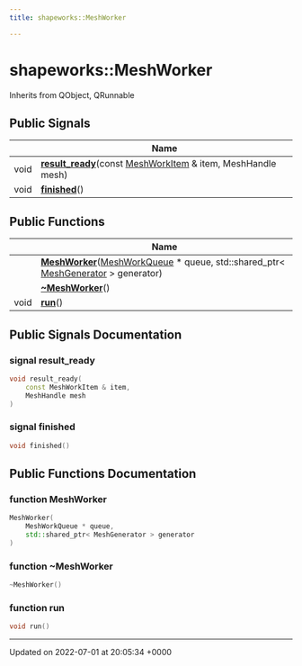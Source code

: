 ```yaml
---
title: shapeworks::MeshWorker

---
```


# shapeworks::MeshWorker





Inherits from QObject, QRunnable

## Public Signals

|                | Name           |
| -------------- | -------------- |
| void | **[result_ready](../Classes/classshapeworks_1_1MeshWorker.md#signal-result-ready)**(const [MeshWorkItem](../Classes/classshapeworks_1_1MeshWorkItem.md) & item, MeshHandle mesh) |
| void | **[finished](../Classes/classshapeworks_1_1MeshWorker.md#signal-finished)**() |

## Public Functions

|                | Name           |
| -------------- | -------------- |
| | **[MeshWorker](../Classes/classshapeworks_1_1MeshWorker.md#function-meshworker)**([MeshWorkQueue](../Classes/classshapeworks_1_1MeshWorkQueue.md) * queue, std::shared_ptr< [MeshGenerator](../Classes/classshapeworks_1_1MeshGenerator.md) > generator) |
| | **[~MeshWorker](../Classes/classshapeworks_1_1MeshWorker.md#function-~meshworker)**() |
| void | **[run](../Classes/classshapeworks_1_1MeshWorker.md#function-run)**() |

## Public Signals Documentation

### signal result_ready

```cpp
void result_ready(
    const MeshWorkItem & item,
    MeshHandle mesh
)
```


### signal finished

```cpp
void finished()
```


## Public Functions Documentation

### function MeshWorker

```cpp
MeshWorker(
    MeshWorkQueue * queue,
    std::shared_ptr< MeshGenerator > generator
)
```


### function ~MeshWorker

```cpp
~MeshWorker()
```


### function run

```cpp
void run()
```


-------------------------------

Updated on 2022-07-01 at 20:05:34 +0000